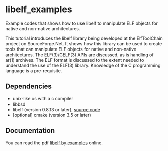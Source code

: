# libelf_examples

Example codes that shows how to use libelf to manipulate ELF objects for native and non-native architectures.

This tutorial introduces the libelf library being developed at the ElfToolChain
project on SourceForge.Net. It shows how this library can be used to create tools
that can manipulate ELF objects for native and non-native architectures.
The ELF(3)/GELF(3) APIs are discussed, as is handling of ar(1) archives.
The ELF format is discussed to the extent needed to understand the use of the
ELF(3) library.
Knowledge of the C programming language is a pre-requisite.

## Dependencies

+ unix-like os with a c compiler
+ libbsd 
+ libelf (version 0.8.13 or later), [source code](https://github.com/WolfgangSt/libelf)
+ [optional] cmake (version 3.5 or later)

## Documentation

You can read the pdf [libelf by examples](https://atakua.org/old-wp/wp-content/uploads/2015/03/libelf-by-example-20100112.pdf) online.
